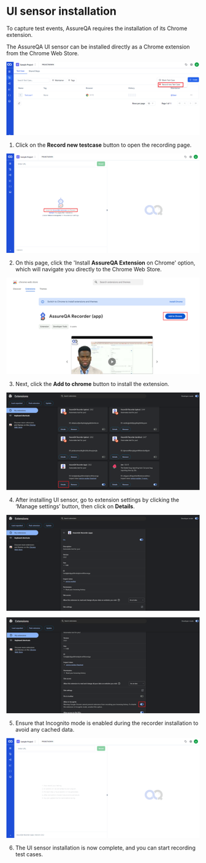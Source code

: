 
# UI sensor installation

To capture test events, AssureQA requires the installation of its Chrome extension.

The AssureQA UI sensor can be installed directly as a Chrome extension from the Chrome Web Store.

![UI.record-1](/images/recorder.png)

1. Click on the **Record new testcase** button to open the recording page.

![UI.record-2](/images/UI.record-2.png)

2. On this page, click the 'Install **AssureQA Extension** on Chrome' option, which will navigate you directly to the Chrome Web Store.

![UI.record-3](/images/UI.record-3.png)

3. Next, click the **Add to chrome** button to install the extension.

![UI.record-4](/images/UI.record-4.png)

4. After installing UI sensor, go to extension settings  by clicking the ‘Manage settings’ button, then click on **Details**.

![UI.record-5](/images/UI.record-5.png)

![UI.record-6](/images/UI.record-6.png)

5. Ensure that Incognito mode is enabled during the recorder installation to avoid any cached data.

![UI.record-7](/images/UI.record-7.png)

6. The UI sensor installation is now complete, and you can start recording test cases.
